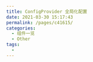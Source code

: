 ```yaml
---
title: ConfigProvider 全局化配置
date: 2021-03-30 15:17:43
permalink: /pages/c41615/
categories:
  - 组件一览
  - Other
tags:
  - 
---
```

